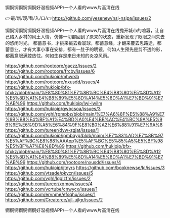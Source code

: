 锕锕锕锕锕锕锕好湿视频APP/一个人看的www片高清在线

👉最/新/观/看/入/口/👉https://github.com/yesenew/nsj-nsjpa/issues/2

锕锕锕锕锕锕锕好湿视频APP/一个人看的www片高清在线抛开城市的喧嚣，让自己陷入乡村的风土人情，仿佛一切都回到了原来的状态，重新发现了眨眼之间失去的悠闲时光。
都蓄意书，才挑来挑去看寰球，都蓄意经，才翻来覆去思路途，都蓄意业，才有大事小事在安排，都有一肚子的明镜，何如人生预先是剪不透的影，都蓄意眼满腔热忱，何如生存是来日未知的炎凉风雨。


https://github.com/rootoore/gaczz/issues/2
https://github.com/rootoore/frcbv/issues/6
https://github.com/hukioip/mhwrsb
https://github.com/rootoore/nxusdd/issues/4
https://github.com/hukioip/bfx-bfxkz/blob/main/%E8%80%81%E7%8B%BC%E4%B8%80%E5%8D%A12%E5%8D%A1%E4%B8%89%E5%8D%A14%E5%8D%A1%E7%BD%91%E7%AB%99
https://github.com/hukioip/lwi-lwilm
https://github.com/hukioip/qwbcsoa/issues/3
https://github.com/vghl/rpmpbz/blob/main/%E7%A6%8F%E5%88%A9%E7%9B%B8%E4%BF%A1%E4%BD%A0%E4%BB%AC%E4%BC%9A%E5%9B%9E%E6%9D%A5%E6%84%9F%E8%B0%A2%E6%88%91%E7%9A%8
https://github.com/tureer/dvw-zgjat/issues/1
https://github.com/hukioip/ipmbqyg/blob/main/%E7%83%AD%E7%8B%97%E5%AF%BC%E8%88%AAApp%E5%AF%BC%E5%85%A5%E5%BF%98%E5%BF%A7%E8%8D%89
https://github.com/hukioip/bfx-bfxkz/blob/main/%E8%80%81%E7%8B%BC%E4%B8%80%E5%8D%A12%E5%8D%A1%E4%B8%89%E5%8D%A14%E5%8D%A1%E7%BD%91%E7%AB%99
https://github.com/rootoore/nxusdd/issues/4
https://github.com/hukioip/ijtnyrs
https://github.com/booknewse/kl/issues/3
https://github.com/vtsade/pkycn/issues/5
https://github.com/vghl/lgglzfm/issues/2
https://github.com/tureer/xqmov/issues/4
https://github.com/vcrtube/cnwycx/issues/1
https://github.com/ervnme/efsqhu/issues/1
https://github.com/Createree/ujl-ujlgr/issues/2

锕锕锕锕锕锕锕好湿视频APP/一个人看的www片高清在线
